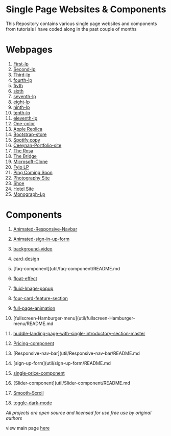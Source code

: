 # Single Page Websites & Components

This Repository contains various single page websites and components from tutorials I have coded along in the past couple of months

# Webpages
1. [First-lp](landing-pages/first-lp/README.md)
2. [Second-lp](landing-pages/second-lp/README.md)
3. [Third-lp](landing-pages/third-lp/README.md)
4. [fourth-lp](landing-pages/fourth-lp/README.md)
5. [fivth](landing-pages/fivth-lp/README.md)
6. [sixth](landing-pages/sixth-lp/README.md)
7. [seventh-lp](landing-pages/seventh-lp/README.md)
8. [eight-lp](landing-pages/eight-lp/README.md)
9. [ninth-lp](landing-pages/ninth-lp/README.md)
10. [tenth-lp](landing-pages/tenth-lp/README.md)
11. [eleventh-lp](landing-pages/eleventh-lp/README.md)
12. [One-color](landing-pages/one-color-lp/README.md)
13. [Apple Replica](landing-pages/apple-replica/README.md)
14. [Bootstrap-store](landing-pages/bootstrap-store/README.md)
15. [Spotify copy](landing-pages/Spotify-Landing-Page-Redesign-master/README.md)
16. [Ceeynan-Portfolio-site](landing-pages/portfolio-site/README.md)
17. [The Rosa](landing-pages/the-rosa/README.md)
18. [The Bridge](landing-pages/the-bridge/README.md)
19. [Microsoft-Clone](landing-pages/microsoft-home-page/README.md)
20. [Fylo LP](landing-pages/fylo-landing-page-with-two-column-layout-master/README.md)
21. [Ping Coming Soon](landing-pages/ping-coming-soon-page/README.md)
22. [Photography Site](landing-pages/photography-portfolio-site/README.md)
23. [Shoe](landing-pages/shoe-site/README.md)
24. [Hotel Site](landing-pages/hotel-website/README.md)
25. [Monograph-Lp](landing-pages/project-tracking-intro-component-master/README.md)

# Components
1. [Animated-Responsive-Navbar](util/Animated-Responsive-Navbar/README.md)
2. [Animated-sign-in-up-form](util/Animated-sign-in-up-form/README.md)
3. [background-video](util/background-video/README.md)
4. [card-design](util/card-design/README.md)
5. [faq-component](util/faq-component/README.md
6. [float-effect](util/float-effect/README.md)
7. [fluid-Image-popup](util/fluid-Image-popup/README.md)
8. [four-card-feature-section](util/four-card-feature-section/README.md)
9. [full-page-animation](util/full-page-animation/README.md)
10. [fullscreen-Hamburger-menu](util/fullscreen-Hamburger-menu/README.md
11. [huddle-landing-page-with-single-introductory-section-master](util/huddle-landing-page-with-single-introductory-section-master/README.md)

12. [Pricing-component](util/Pricing-component/README.md)
13. [Responsive-nav-bar](util/Responsive-nav-bar/README.md
14. [sign-up-form](util/sign-up-form/README.md
15. [single-price-component](util/single-price-component/README.md)
16. [Slider-component](util/Slider-component/README.md
17. [Smooth-Scroll](util/Smooth-Scroll/README.md)
18. [toggle-dark-mode](util/toggle-dark-mode/README.md)

_All projects are open source and licensed for use free use by original authors_

view main page [here](https://kuzzzzz.github.io/Lp-collection/)